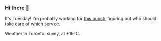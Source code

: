 ### Hi there :wave:

It's Tuesday! I'm probably working for [this bunch](https://github.com/kohofinancial), figuring out who should take care of which service.

Weather in Toronto: sunny, at +19°C.
